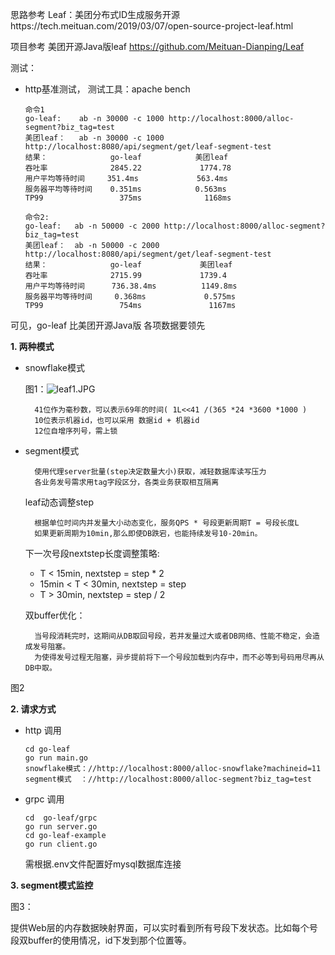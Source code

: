 思路参考 
Leaf：美团分布式ID生成服务开源https://tech.meituan.com/2019/03/07/open-source-project-leaf.html

项目参考 美团开源Java版leaf  https://github.com/Meituan-Dianping/Leaf

测试：
  - http基准测试， 测试工具：apache bench
  
        命令1
	    go-leaf:    ab -n 30000 -c 1000 http://localhost:8000/alloc-segment?biz_tag=test
	    美团leaf：   ab -n 30000 -c 1000 http://localhost:8080/api/segment/get/leaf-segment-test
    	结果：              go-leaf            美团leaf
        吞吐率              2845.22    	     1774.78 
  	    用户平均等待时间     351.4ms             563.4ms
	    服务器平均等待时间    0.351ms            0.563ms
	    TP99                 375ms              1168ms

     	命令2: 
    	go-leaf:   ab -n 50000 -c 2000 http://localhost:8000/alloc-segment?biz_tag=test
    	美团leaf：  ab -n 50000 -c 2000 http://localhost:8080/api/segment/get/leaf-segment-test                     
        结果：              go-leaf             美团leaf
		吞吐率              2715.99   	         1739.4
  	    用户平均等待时间      736.38.4ms          1149.8ms
	    服务器平均等待时间     0.368ms             0.575ms
	    TP99                 754ms               1167ms

可见，go-leaf 比美团开源Java版 各项数据要领先
	   
 

**1. 两种模式**  
 
- snowflake模式

 	图1：![leaf1.JPG](https://i.loli.net/2019/10/13/cr98SJtgfYsUjGy.jpg)
            
        41位作为毫秒数，可以表示69年的时间( 1L<<41 /(365 *24 *3600 *1000 )
        10位表示机器id，也可以采用 数据id + 机器id
        12位自增序列号，需上锁

- segment模式

        
	
		使用代理server批量(step决定数量大小)获取，减轻数据库读写压力
        各业务发号需求用tag字段区分，各类业务获取相互隔离
	
        
	
   
    leaf动态调整step
		
	    根据单位时间内并发量大小动态变化，服务QPS * 号段更新周期T = 号段长度L
	    如果更新周期为10min,那么即使DB跌宕，也能持续发号10-20min。

	下一次号段nextstep长度调整策略:
        
    - T < 15min, nextstep = step * 2
    - 15min < T < 30min, nextstep = step
    - T > 30min, nextstep = step / 2
    

	双buffer优化：
	
		
    	
	  	当号段消耗完时，这期间从DB取回号段，若并发量过大或者DB网络、性能不稳定，会造成发号阻塞。
		为使得发号过程无阻塞，异步提前将下一个号段加载到内存中，而不必等到号码用尽再从DB中取。
图2

 **2. 请求方式**

 -  http 调用
 	
		cd go-leaf
		go run main.go
		snowflake模式：//http://localhost:8000/alloc-snowflake?machineid=11
		segment模式  ：//http://localhost:8000/alloc-segment?biz_tag=test

 -  grpc 调用
 
 		cd  go-leaf/grpc
		go run server.go
		cd go-leaf-example
		go run client.go

 	需根据.env文件配置好mysql数据库连接
 
 **3. segment模式监控**

 图3：
    


   提供Web层的内存数据映射界面，可以实时看到所有号段下发状态。比如每个号段双buffer的使用情况，id下发到那个位置等。
            
        
